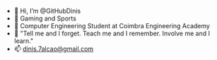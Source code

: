 - 👋 Hi, I’m @GitHubDinis
- 👀 Gaming and Sports
- 🌱 Computer Engineering Student at Coimbra Engineering Academy
- 💞️ "Tell me and I forget. Teach me and I remember. Involve me and I learn."
- 📫 dinis.7alcao@gmail.com

<!---
GitHubDinis/GitHubDinis is a ✨ special ✨ repository because its `README.md` (this file) appears on your GitHub profile.
You can click the Preview link to take a look at your changes.
--->
